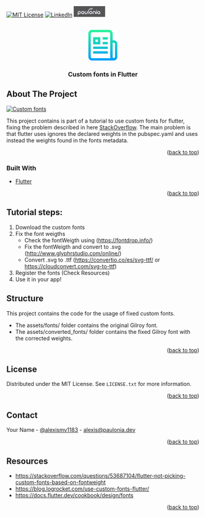  <div id="top"></div>

<!-- [![Contributors][contributors-shield]][contributors-url]
[![Forks][forks-shield]][forks-url]
[![Stargazers][stars-shield]][stars-url] -->
<!-- [![Issues][issues-shield]][issues-url] -->

[![MIT License][license-shield]][license-url]
[![LinkedIn][linkedin-shield]][linkedin-url]
[![Paulonia][paulonia-shield]][paulonia-url]

<!-- PROJECT LOGO -->
<br />
<div align="center">
  <a href="https://github.com/othneildrew/Best-README-Template">
    <img src="images/logo.png" alt="Logo" width="80" height="80">
  </a>

  <h3 align="center">Custom fonts in Flutter</h3>

</div>

## About The Project

[![Custom fonts][product-screenshot]](https://github.com/texsmv/custom_fonts_post)

This project contains is part of a tutorial to use custom fonts for flutter, fixing the problem described in here [StackOverflow](https://stackoverflow.com/questions/53687104/flutter-not-picking-custom-fonts-based-on-fontweight). The main problem is that flutter uses ignores the declared weights in the pubspec.yaml and uses instead the weights found in the fonts metadata.

<p align="right">(<a href="#top">back to top</a>)</p>

### Built With

- [Flutter](https://flutter.dev/)

<p align="right">(<a href="#top">back to top</a>)</p>

## Tutorial steps:

1. Download the custom fonts
2. Fix the font weigths
   - Check the fontWeigth using (https://fontdrop.info/)
   - Fix the fontWeigth and convert to .svg (http://www.glyphrstudio.com/online/)
   - Convert .svg to .ttf (https://convertio.co/es/svg-ttf/ or https://cloudconvert.com/svg-to-ttf)
3. Register the fonts (Check Resources)
4. Use it in your app!

## Structure

This project contains the code for the usage of fixed custom fonts.

- The assets/fonts/ folder contains the original Gilroy font.
- The assets/converted_fonts/ folder contains the fixed Gilroy font with the corrected weights.

<p align="right">(<a href="#top">back to top</a>)</p>

## License

Distributed under the MIT License. See `LICENSE.txt` for more information.

<p align="right">(<a href="#top">back to top</a>)</p>

## Contact

Your Name - [@alexismv1183](https://twitter.com/alexismv1183) - alexis@paulonia.dev

<p align="right">(<a href="#top">back to top</a>)</p>

## Resources

- https://stackoverflow.com/questions/53687104/flutter-not-picking-custom-fonts-based-on-fontweight
- https://blog.logrocket.com/use-custom-fonts-flutter/
- https://docs.flutter.dev/cookbook/design/fonts

<p align="right">(<a href="#top">back to top</a>)</p>

<!-- MARKDOWN LINKS & IMAGES -->
<!-- https://www.markdownguide.org/basic-syntax/#reference-style-links -->

[contributors-shield]: https://img.shields.io/github/contributors/othneildrew/Best-README-Template.svg?style=for-the-badge
[contributors-url]: https://github.com/othneildrew/Best-README-Template/graphs/contributors
[forks-shield]: https://img.shields.io/github/forks/othneildrew/Best-README-Template.svg?style=for-the-badge
[forks-url]: https://github.com/othneildrew/Best-README-Template/network/members
[stars-shield]: https://img.shields.io/github/stars/othneildrew/Best-README-Template.svg?style=for-the-badge
[stars-url]: https://github.com/othneildrew/Best-README-Template/stargazers
[issues-shield]: https://img.shields.io/github/issues/othneildrew/Best-README-Template.svg?style=for-the-badge
[issues-url]: https://github.com/othneildrew/Best-README-Template/issues
[license-shield]: https://img.shields.io/github/license/othneildrew/Best-README-Template.svg?style=for-the-badge
[license-url]: https://github.com/othneildrew/Best-README-Template/blob/master/LICENSE.txt
[linkedin-shield]: https://img.shields.io/badge/-LinkedIn-black.svg?style=for-the-badge&logo=linkedin&colorB=555

<!-- CHANGE THIS -->

[paulonia-shield]: images/paulonia.png
[linkedin-url]: https://www.linkedin.com/in/alexismv
[paulonia-url]: https://paulonia.dev/
[product-screenshot]: images/result.gif
